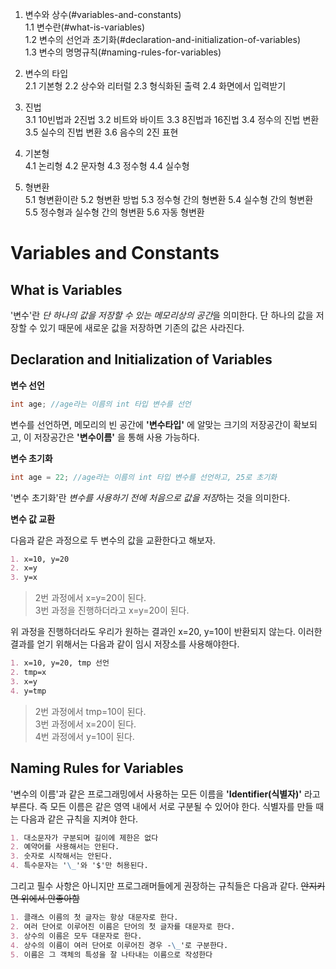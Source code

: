 1. 변수와 상수(#variables-and-constants)               
1.1 변수란(#what-is-variables)          
1.2 변수의 선언과 초기화(#declaration-and-initialization-of-variables)        
1.3 변수의 명명규칙(#naming-rules-for-variables)

2. 변수의 타입               
2.1 기본형
2.2 상수와 리터럴
2.3 형식화된 출력
2.4 화면에서 입력받기

3. 진법               
3.1 10빈법과 2진법
3.2 비트와 바이트
3.3 8진법과 16진법
3.4 정수의 진법 변환
3.5 실수의 진법 변환
3.6 음수의 2진 표현

4. 기본형               
4.1 논리형
4.2 문자형
4.3 정수형
4.4 실수형

5. 형변환              
5.1 형변환이란
5.2 형변환 방법
5.3 정수형 간의 형변환
5.4 실수형 간의 형변환
5.5 정수형과 실수형 간의 형변환
5.6 자동 형변환

# Variables and Constants

## What is Variables

'변수'란 *단 하나의 값을 저장할 수 있는 메모리상의 공간*을 의미한다. 단 하나의 값을 저장할 수 있기 때문에 새로운 값을 저장하면 기존의 값은 사라진다.

## Declaration and Initialization of Variables

**변수 선언**
```Java
int age; //age라는 이름의 int 타입 변수를 선언
```

변수를 선언하면, 메모리의 빈 공간에 **'변수타입'** 에 알맞는 크기의 저장공간이 확보되고, 이 저장공간은 **'변수이름'** 을 통해 사용 가능하다.

**변수 초기화**
```Java
int age = 22; //age라는 이름의 int 타입 변수를 선언하고, 25로 초기화
```

'변수 초기화'란 *변수를 사용하기 전에 처음으로 값을 저장*하는 것을 의미한다. 

**변수 값 교환**

다음과 같은 과정으로 두 변수의 값을 교환한다고 해보자.

```markdown
1. x=10, y=20
2. x=y
3. y=x
```

> 2번 과정에서 x=y=20이 된다.          
  3번 과정을 진행하더라고 x=y=20이 된다.       
  
위 과정을 진행하더라도 우리가 원하는 결과인 x=20, y=10이 반환되지 않는다. 이러한 결과를 얻기 위해서는 다음과 같이 임시 저장소를 사용해야한다.
```markdown
1. x=10, y=20, tmp 선언
2. tmp=x
3. x=y
4. y=tmp
```

> 2번 과정에서 tmp=10이 된다.            
  3번 과정에서 x=20이 된다.            
  4번 과정에서 y=10이 된다.       

## Naming Rules for Variables

'변수의 이름'과 같은 프로그래밍에서 사용하는 모든 이름을 **'Identifier(식별자)'** 라고 부른다. 즉 모든 이름은 같은 영역 내에서 서로 구분될 수 있어야 한다. 식별자를 만들 때는 다음과 같은 규칙을 지켜야 한다.
```markdown
1. 대소문자가 구분되며 길이에 제한은 없다
2. 예약어를 사용해서는 안된다.
3. 숫자로 시작해서는 안된다.
4. 특수문자는 '\_'와 '$'만 허용된다.
```

그리고 필수 사항은 아니지만 프로그래머들에게 권장하는 규칙들은 다음과 같다. ~~안지키면 위에서 안좋아함~~
```markdown
1. 클래스 이름의 첫 글자는 항상 대문자로 한다.
2. 여러 단어로 이루어진 이름은 단어의 첫 글자를 대문자로 한다.
3. 상수의 이름은 모두 대문자로 한다.
4. 상수의 이름이 여러 단어로 이루어진 경우 -\_'로 구분한다.
5. 이름은 그 객체의 특성을 잘 나타내는 이름으로 작성한다 
```












